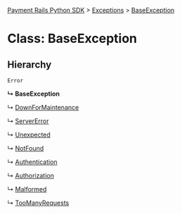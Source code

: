 [Payment Rails Python SDK](../README.md) > [Exceptions](../modules/exceptions.md) > [BaseException](../classes/exceptions.baseexception.md)

# Class: BaseException

## Hierarchy

 `Error`

**↳ BaseException**

↳  [DownForMaintenance](exceptions.downformaintenance.md)

↳  [ServerError](exceptions.servererror.md)

↳  [Unexpected](exceptions.unexpected.md)

↳  [NotFound](exceptions.notfound.md)

↳  [Authentication](exceptions.authentication.md)

↳  [Authorization](exceptions.authorization.md)

↳  [Malformed](exceptions.malformed.md)

↳  [TooManyRequests](exceptions.toomanyrequests.md)

 
  
